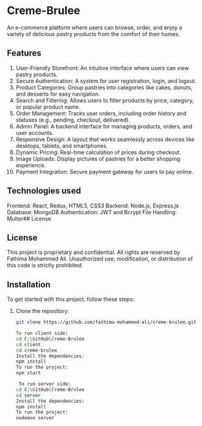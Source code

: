 # Creme-Brulee
An e-commerce platform where users can browse, order, and enjoy a variety of delicious pastry products from the comfort of their homes.
## Features
1) User-Friendly Storefront: An intuitive interface where users can view pastry products.
2) Secure Authentication: A system for user registration, login, and logout.
3) Product Categories: Group pastries into categories like cakes, donuts, and desserts for easy navigation.
4) Search and Filtering: Allows users to filter products by price, category, or popular product name.
5) Order Management: Tracks user orders, including order history and statuses (e.g., pending, checkout, delivered).
6) Admin Panel: A backend interface for managing products, orders, and user accounts.
7) Responsive Design: A layout that works seamlessly across devices like desktops, tablets, and smartphones.
8) Dynamic Pricing: Real-time calculation of prices during checkout.
9) Image Uploads: Display pictures of pastries for a better shopping experience.
10) Payment Integration: Secure payment gateway for users to pay online.

 ## Technologies used
 Frontend: React, Redux, HTML5, CSS3
 Backend: Node.js, Express.js
 Database: MongoDB
 Authentication: JWT and Bcrypt
 File Handling: Multer## License

## License
This project is proprietary and confidential. All rights are reserved by Fathima Mohammed Ali. Unauthorized use, modification, or distribution of this code is strictly prohibited.

## Installation
To get started with this project, follow these steps:
1. Clone the repository:
   ```bash
   git clone https://github.com/fathima-mohammed-ali/creme-brulee.git
   
   To run client side:
   cd C:\GitHub\Creme-Brulee
   cd client
   cd creme-brulee
   Install the dependencies:
   npm install
   To run the project:
   npm start
   
    To run server side:
   cd C:\GitHub\Creme-Brulee
   cd server
   Install the dependencies:
   npm install
   To run the project:
   nodemon server
